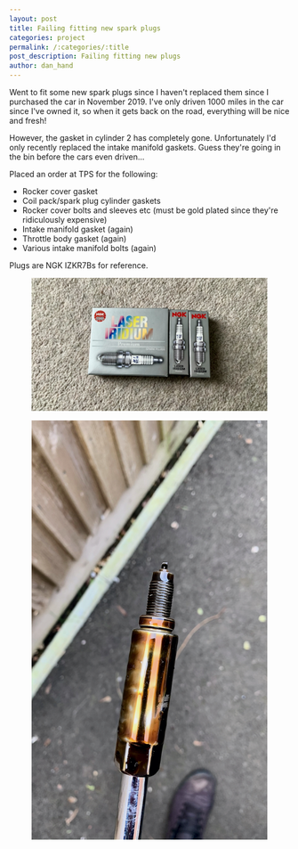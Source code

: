 ```yaml
---
layout: post
title: Failing fitting new spark plugs 
categories: project 
permalink: /:categories/:title
post_description: Failing fitting new plugs 
author: dan_hand
---
```


Went to fit some new spark plugs since I haven't replaced them since I purchased the car in November 2019. I've only driven 1000 miles in the car since I've owned it, so when it gets back on the road, everything will be nice and fresh!

However, the gasket in cylinder 2 has completely gone. Unfortunately I'd only recently replaced the intake manifold gaskets. Guess they're going in the bin before the cars even driven...

Placed an order at TPS for the following:

- Rocker cover gasket
- Coil pack/spark plug cylinder gaskets
- Rocker cover bolts and sleeves etc (must be gold plated since they're ridiculously expensive)
- Intake manifold gasket (again) 
- Throttle body gasket (again)
- Various intake manifold bolts (again)

Plugs are NGK IZKR7Bs for reference.

<figure class="full-img"><img src="/assets/images/failing-fitting-new-plugs-1.jpeg" alt="MK4 R32 failing fitting new spark plugs"></figure>
<figure class="full-img"><img src="/assets/images/failing-fitting-new-plugs-2.jpeg" alt="MK4 R32 failing fitting new spark plugs"></figure>

